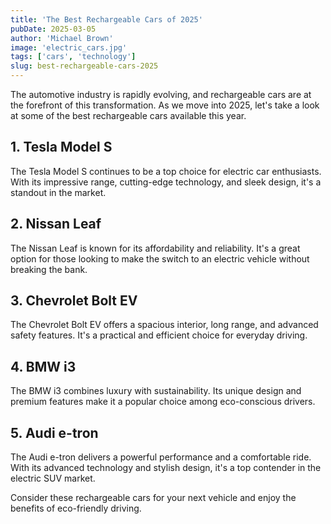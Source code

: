 ```yaml
---
title: 'The Best Rechargeable Cars of 2025'
pubDate: 2025-03-05
author: 'Michael Brown'
image: 'electric_cars.jpg'
tags: ['cars', 'technology']
slug: best-rechargeable-cars-2025
---
```


The automotive industry is rapidly evolving, and rechargeable cars are at the forefront of this transformation. As we move into 2025, let's take a look at some of the best rechargeable cars available this year.

## 1. Tesla Model S

The Tesla Model S continues to be a top choice for electric car enthusiasts. With its impressive range, cutting-edge technology, and sleek design, it's a standout in the market.

## 2. Nissan Leaf

The Nissan Leaf is known for its affordability and reliability. It's a great option for those looking to make the switch to an electric vehicle without breaking the bank.

## 3. Chevrolet Bolt EV

The Chevrolet Bolt EV offers a spacious interior, long range, and advanced safety features. It's a practical and efficient choice for everyday driving.

## 4. BMW i3

The BMW i3 combines luxury with sustainability. Its unique design and premium features make it a popular choice among eco-conscious drivers.

## 5. Audi e-tron

The Audi e-tron delivers a powerful performance and a comfortable ride. With its advanced technology and stylish design, it's a top contender in the electric SUV market.

Consider these rechargeable cars for your next vehicle and enjoy the benefits of eco-friendly driving.
